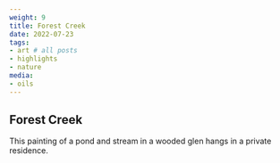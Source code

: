 ```yaml
---
weight: 9
title: Forest Creek
date: 2022-07-23
tags:
- art # all posts
- highlights
- nature
media:
- oils
---
```


## Forest Creek

This painting of a pond and stream in a wooded glen hangs in a private residence.
